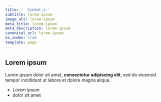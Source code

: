 ```yaml
---
title: '  hjnkml,ö.'
subtitle: lorem-ipsum
image_alt: lorem-ipsum
meta_title: lorem-ipsum
meta_description: lorem-ipsum
canonical_url: lorem-ipsum
no_index: true
template: page
---
```

## Lorem ipsum

Lorem ipsum dolor sit amet, **consectetur adipiscing elit**, sed do eiusmod tempor incididunt ut labore et dolore magna aliqua.

- Lorem ipsum
- dolor sit amet